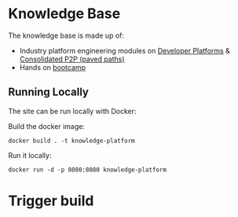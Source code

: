 # Knowledge Base

The knowledge base is made up of:

* Industry platform engineering modules on [Developer Platforms](./content/core-platform/) & [Consolidated P2P (paved paths)](./content/core-p2p/)
* Hands on [bootcamp](./content/bootcamp/)

## Running Locally

The site can be run locally with Docker:

Build the docker image:

```
docker build . -t knowledge-platform
```

Run it locally:

```
docker run -d -p 8080:8080 knowledge-platform
```

# Trigger build